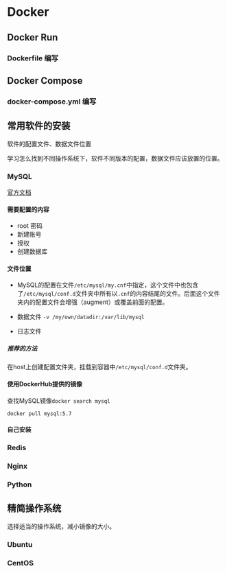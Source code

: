 # Docker

## Docker Run

### Dockerfile 编写

## Docker Compose

### docker-compose.yml 编写


## 

## 常用软件的安装

软件的配置文件、数据文件位置

学习怎么找到不同操作系统下，软件不同版本的配置，数据文件应该放置的位置。

### MySQL

[官方文档](https://github.com/docker-library/docs/tree/master/mysql)

#### 需要配置的内容

- root 密码
- 新建账号
- 授权
- 创建数据库

#### 文件位置

- MySQL的配置在文件`/etc/mysql/my.cnf`中指定，这个文件中也包含了`/etc/mysql/conf.d`文件夹中所有以`.cnf`的内容结尾的文件。后面这个文件夹内的配置文件会增强（augment）或覆盖前面的配置。

- 数据文件 `-v /my/own/datadir:/var/lib/mysql`

- 日志文件



##### 推荐的方法

在host上创建配置文件夹，挂载到容器中`/etc/mysql/conf.d`文件夹。

#### 使用DockerHub提供的镜像

查找MySQL镜像`docker search mysql`

`docker pull mysql:5.7`

#### 自己安装


### Redis

### Nginx

### Python


## 精简操作系统

选择适当的操作系统，减小镜像的大小。

### Ubuntu

### CentOS
